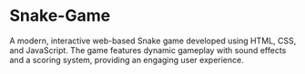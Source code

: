 # Snake-Game
A modern, interactive web-based Snake game developed using HTML, CSS, and JavaScript. The game features dynamic gameplay with sound effects and a scoring system, providing an engaging user experience.
